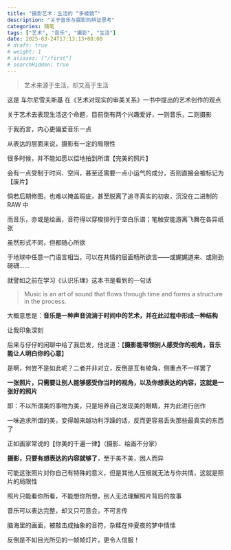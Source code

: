 ```yaml
---
title: "摄影艺术：生活的 “多棱镜”"
description: "关于音乐与摄影的辨证思考"
categories: 随笔
tags: ["艺术", "音乐", "摄影", "生活"]
date: 2025-03-24T17:13:13+08:00
# draft: true
# weight: 1
# aliases: ["/first"]
# searchHidden: true
---
```


> 艺术来源于生活，却又高于生活

这是 车尔尼雪夫斯基 在《艺术对现实的审美关系》一书中提出的艺术创作的观点

关于艺术去表现生活这个命题，目前倒有两个兴趣爱好，一则音乐，二则摄影

于我而言，内心更偏爱音乐一点

从表达的层面来说，摄影有一定的局限性

很多时候，并不能如愿以偿地拍到所谓【完美的照片】

会有一点受制于时间、空间，甚至还需要一点小运气的成分，否则直接会被标记为【废片】

倘若后期修图，也难以掩盖瑕疵，甚至脱离了追寻真实的初衷，沉没在二进制的 RAW 中

而音乐，亦或是绘画，音符得以穿梭排列于空白乐谱；笔触安能游离飞舞在各异纸张

虽然形式不同，但都随心所欲

于地球中任意一门语言相当，可以在共情的层面畅所欲言——或娓娓道来、或刚劲磅礴……

就譬如之前在学习《认识乐理》这本书是看到的一句话

> Music is an art of sound that flows through time and forms a structure in the process.

大概意思是：**音乐是一种声音流淌于时间中的艺术，并在此过程中形成一种结构**

让我印象深刻

后来与仔仔的闲聊中给了我启发，他说道：【**摄影能带领别人感受你的视角，音乐能让人明白你的心意**】

是啊，何尝不是如此呢？二者并非对立，反倒是互有棱角，侧重点不一样罢了

**一张照片，只需要让别人能够感受你当时的视角，以及你想表达的内容，这就是一张好的照片**

即：不以所谓美的事物为美，只是培养自己发现美的眼睛，并为此进行创作

一味追求所谓的美，变得越来越功利浮躁的话，反而更容易丢失那些最真实的东西了

正如画家常说的【你美的千遍一律】（摄影、绘画不分家）

**摄影，只要有想表达的内容就够了**，至于美不美，因人而异

可能这张照片对你自己有特殊的意义，但是其他人压根就无法与你共情，这就是照片的局限性

照片只能看你所看，不能想你所想，别人无法理解照片背后的故事

音乐可以表达完整，却又只可意会，不可言传

脑海里的画面，被敲击成抽象的音符，杂糅在仲夏夜的梦中情愫

反倒是不如目光所见的一帧帧灯片，更令人信服！
